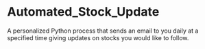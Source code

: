 # Automated_Stock_Update
A personalized Python process that sends an email to you daily at a specified time giving updates on stocks you would like to follow. 
